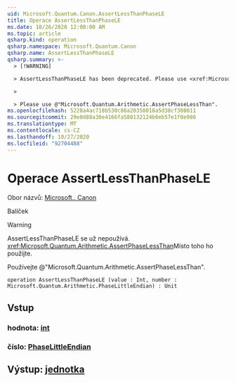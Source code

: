```yaml
---
uid: Microsoft.Quantum.Canon.AssertLessThanPhaseLE
title: Operace AssertLessThanPhaseLE
ms.date: 10/26/2020 12:00:00 AM
ms.topic: article
qsharp.kind: operation
qsharp.namespace: Microsoft.Quantum.Canon
qsharp.name: AssertLessThanPhaseLE
qsharp.summary: >-
  > [!WARNING]

  > AssertLessThanPhaseLE has been deprecated. Please use <xref:Microsoft.Quantum.Arithmetic.AssertPhaseLessThan> instead.

  >

  > Please use @"Microsoft.Quantum.Arithmetic.AssertPhaseLessThan".
ms.openlocfilehash: 5228a4ac718b530c86a20358018a5d38cf308011
ms.sourcegitcommit: 29e0d88a30e4166fa580132124b0eb57e1f0e986
ms.translationtype: MT
ms.contentlocale: cs-CZ
ms.lasthandoff: 10/27/2020
ms.locfileid: "92704488"
---
```

# <a name="assertlessthanphasele-operation"></a>Operace AssertLessThanPhaseLE

Obor názvů: [Microsoft.. Canon](xref:Microsoft.Quantum.Canon)

Balíček [](https://nuget.org/packages/)


> [!WARNING]
> AssertLessThanPhaseLE se už nepoužívá. <xref:Microsoft.Quantum.Arithmetic.AssertPhaseLessThan>Místo toho ho použijte.
>
> Používejte @"Microsoft.Quantum.Arithmetic.AssertPhaseLessThan".



```qsharp
operation AssertLessThanPhaseLE (value : Int, number : Microsoft.Quantum.Arithmetic.PhaseLittleEndian) : Unit
```


## <a name="input"></a>Vstup

### <a name="value--int"></a>hodnota: [int](xref:microsoft.quantum.lang-ref.int)




### <a name="number--phaselittleendian"></a>číslo: [PhaseLittleEndian](xref:Microsoft.Quantum.Arithmetic.PhaseLittleEndian)





## <a name="output--unit"></a>Výstup: [jednotka](xref:microsoft.quantum.lang-ref.unit)

